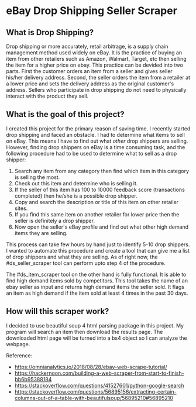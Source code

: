 # eBay Drop Shipping Seller Scraper

## What is Drop Shipping?
Drop shipping or more accurately, retail arbitrage, is a supply chain management method used widely on eBay. It is the practice of buying an item from other retailers such as Amazon, Walmart, Target, etc then selling the item for a higher price on ebay. This practice can be devided into two parts. First the customer orders an item from a seller and gives seller his/her delivery address. Second, the seller orders the item from a retailer at a lower price and sets the delivery address as the original customer's address. Sellers who participate in drop shipping do not need to physically interact with the product they sell. 

## What is the goal of this project?
I created this project for the primary reason of saving time. I recently started drop shipping and faced an obstacle. I had to determine what items to sell on eBay. This means I have to find out what *other* drop shippers are selling. However, finding drop shippers on eBay is a time consuming task, and the following procedure had to be used to determine what to sell as a drop shipper:

1. Search any item from any category then find which item in this category is selling the most. 
2. Check out this item and determine who is selling it. 
3. If the seller of this item has 100 to 10000 feedback score (transactions completed) then he/she is a possible drop shipper. 
4. Copy and search the description or title of this item on other retailer sites.
5. If you find this same item on another retailer for lower price then the seller is definitely a drop shipper. 
6. Now open the seller's eBay profile and find out what other high demand items they are selling.

This process can take few hours by hand just to identify 5-10 drop shippers. I wanted to automate this procedure and create a tool that can give me a list of drop shippers and what they are selling. As of right now, the #ds_seller_scraper tool can perform upto step 4 of the procedure. 

The #ds_item_scraper tool on the other hand is fully functional. It is able to find high demand items sold by competitors. This tool takes the name of an ebay seller as input and returns high demand items the seller sold. It flags an item as high demand if the item sold at least 4 times in the past 30 days. 

## How will this scraper work?
I decided to use beautiful soup 4 html parsing package in this project. My program will search an item then download the results page. The downloaded html page will be turned into a bs4 object so I can analyze the webpage. 


Reference: 
- https://omnianalytics.io/2018/08/28/ebay-web-scrape-tutorial/
- https://hackernoon.com/building-a-web-scraper-from-start-to-finish-bb6b95388184
- https://stackoverflow.com/questions/41527601/python-google-search
- https://stackoverflow.com/questions/56895156/extracting-certain-columns-out-of-a-table-with-beautifulsoup/56895210#56895210
